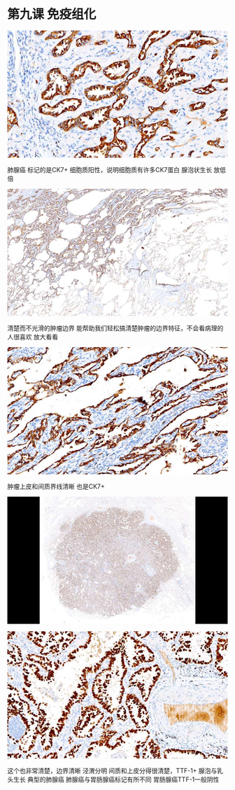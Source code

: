 # 第九课 免疫组化

![](./_image/779816574704914326.jpg)

肺腺癌
标记的是CK7+
细胞质阳性，说明细胞质有许多CK7蛋白
腺泡状生长
放低倍

![](./_image/121150797121142588.jpg)

清楚而不光滑的肿瘤边界
能帮助我们轻松搞清楚肿瘤的边界特征，不会看病理的人很喜欢
放大看看

![](./_image/192927467522633309.jpg)

肿瘤上皮和间质界线清晰
也是CK7+

![](./_image/130592666972203418.jpg)


![](./_image/66147596892602765.jpg)

这个也非常清楚，边界清晰
泾渭分明
间质和上皮分得很清楚，TTF-1+
腺泡与乳头生长
典型的肺腺癌
肺腺癌与胃肠腺癌标记有所不同
胃肠腺癌TTF-1一般阴性